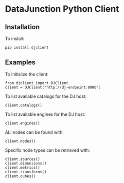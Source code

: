 # DataJunction Python Client

## Installation
To install:
```
pip install djclient
```

## Examples

To initialize the client:
```
from djclient import DJClient
client = DJClient("http://dj-endpoint:8000")
```

To list available catalogs for the DJ host:
```
client.catalogs()
```

To list available engines for the DJ host:
```
client.engines()
```

ALl nodes can be found with:
```
client.nodes()
```

Specific node types can be retrieved with:
```
client.sources()
client.dimensions()
client.metrics()
client.transforms()
client.cubes()
```
